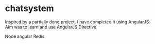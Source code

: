 chatsystem
==========

Inspired by a partially done project. I have completed it using AngularJS.
Aim was to learn and use AngularJS Directive.

Node angular Redis
